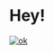 # Hey!


[![ok](https://github-readme-stats.vercel.app/api/top-langs?username=cirex-web)](https://www.tomorrowtides.com/j2213.html)


